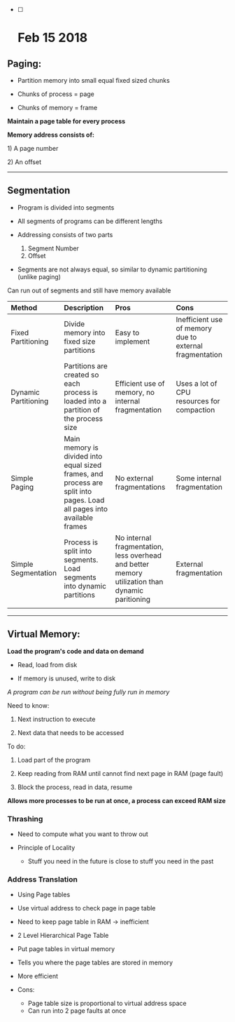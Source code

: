* [ ] # Feb 15 2018

## Paging:

* Partition memory into small equal fixed sized chunks

* Chunks of process = page

* Chunks of memory = frame

**Maintain a page table for every process**

**Memory address consists of:**

1\) A page number

2\) An offset

---

## Segmentation

* Program is divided into segments

* All segments of programs can be different lengths

* Addressing consists of two parts  
  1. Segment Number  
  2. Offset

* Segments are not always equal, so similar to dynamic partitioning \(unlike paging\)

Can run out of segments and still have memory available

| Method | Description | Pros | Cons |
| :--- | :--- | :--- | :--- |
| Fixed Partitioning | Divide memory into fixed size partitions | Easy to implement | Inefficient use of memory due to external fragmentation |
| Dynamic Partitioning | Partitions are created so each process is loaded into a partition of the process size | Efficient use of memory, no internal fragmentation | Uses a lot of CPU resources for compaction |
| Simple Paging | Main memory is divided into equal sized frames, and process are split into pages. Load all pages into available frames | No external fragmentations | Some internal fragmentation |
| Simple Segmentation | Process is split into segments. Load segments into dynamic partitions | No internal fragmentation, less overhead and better memory utilization than dynamic paritioning | External fragmentation |
|  |  |  |  |

---

## Virtual Memory:

**Load the program's code and data on demand**

* Read, load from disk

* If memory is unused, write to disk

_A program can be run without being fully run in memory_

Need to know:

1. Next instruction to execute

2. Next data that needs to be accessed

To do:

1. Load part of the program

2. Keep reading from RAM until cannot find next page in RAM \(page fault\)

3. Block the process, read in data, resume

**Allows more processes to be run at once, a process can exceed RAM size**

### Thrashing

* Need to compute what you want to throw out

* Principle of Locality

  * Stuff you need in the future is close to stuff you need in the past

### Address Translation

* Using Page tables

* Use virtual address to check page in page table

* Need to keep page table in RAM -&gt; inefficient

* 2 Level Hierarchical Page Table
* Put page tables in virtual memory
* Tells you where the page tables are stored in memory
* More efficient
* Cons:
  * Page table size is proportional to virtual address space
  * Can run into 2 page faults at once



